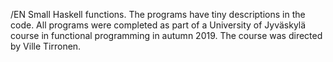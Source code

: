 /EN
Small Haskell functions. The programs have tiny descriptions in the code.
All programs were completed as part of a University of Jyväskylä course in functional programming in autumn 2019.
The course was directed by Ville Tirronen.
